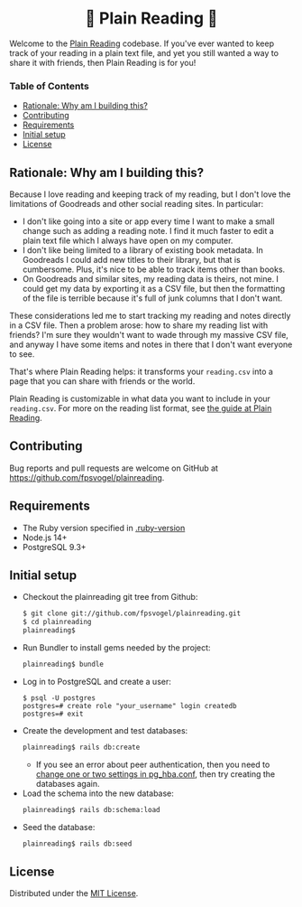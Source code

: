 <h1 align="center">📘 Plain Reading 📘</h1>

Welcome to the [Plain Reading](https://plainreading.herokuapp.com) codebase. If you've ever wanted to keep track of your reading in a plain text file, and yet you still wanted a way to share it with friends, then Plain Reading is for you!

### Table of Contents

- [Rationale: Why am I building this?](#rationale-why-am-i-building-this)
- [Contributing](#contributing)
- [Requirements](#requirements)
- [Initial setup](#initial-setup)
- [License](#license)

## Rationale: Why am I building this?

Because I love reading and keeping track of my reading, but I don't love the limitations of Goodreads and other social reading sites. In particular:

- I don't like going into a site or app every time I want to make a small change such as adding a reading note. I find it much faster to edit a plain text file which I always have open on my computer.
- I don't like being limited to a library of existing book metadata. In Goodreads I could add new titles to their library, but that is cumbersome. Plus, it's nice to be able to track items other than books.
- On Goodreads and similar sites, my reading data is theirs, not mine. I could get my data by exporting it as a CSV file, but then the formatting of the file is terrible because it's full of junk columns that I don't want.

These considerations led me to start tracking my reading and notes directly in a CSV file. Then a problem arose: how to share my reading list with friends? I'm sure they wouldn't want to wade through my massive CSV file, and anyway I have some items and notes in there that I don't want everyone to see.

That's where Plain Reading helps: it transforms your `reading.csv` into a page that you can share with friends or the world.

Plain Reading is customizable in what data you want to include in your `reading.csv`. For more on the reading list format, see [the guide at Plain Reading](https://plainreading.herokuapp.com/guide).

## Contributing

Bug reports and pull requests are welcome on GitHub at https://github.com/fpsvogel/plainreading.

## Requirements

- The Ruby version specified in [.ruby-version](https://github.com/fpsvogel/plainreading/blob/main/.ruby-version)
- Node.js 14+
- PostgreSQL 9.3+

## Initial setup

- Checkout the plainreading git tree from Github:
    ```sh
    $ git clone git://github.com/fpsvogel/plainreading.git
    $ cd plainreading
    plainreading$
    ```
- Run Bundler to install gems needed by the project:
    ```sh
    plainreading$ bundle
    ```
- Log in to PostgreSQL and create a user:
    ```
    $ psql -U postgres
    postgres=# create role "your_username" login createdb
    postgres=# exit
    ```
- Create the development and test databases:
    ```sh
    plainreading$ rails db:create
    ```
  - If you see an error about peer authentication, then you need to [change one or two settings in pg_hba.conf](https://stackoverflow.com/questions/18664074/getting-error-peer-authentication-failed-for-user-postgres-when-trying-to-ge), then try creating the databases again.
- Load the schema into the new database:
    ```sh
    plainreading$ rails db:schema:load
    ```
- Seed the database:
    ```sh
    plainreading$ rails db:seed
    ```

## License

Distributed under the [MIT License](https://opensource.org/licenses/MIT).
